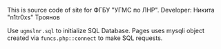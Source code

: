 This is source code of site for ФГБУ "УГМС по ЛНР".
Developer: Никита "n1tr0xs" Троянов

Use `ugmslnr.sql` to initialize SQL Database.
Pages uses mysqli object created via `funcs.php::connect` to make SQL requests.
